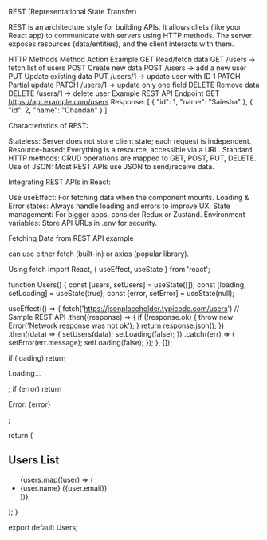  REST (Representational State Transfer)

REST is an architecture style for building APIs.
It allows cliets (like your React app) to communicate with servers using HTTP methods.
The server exposes resources (data/entities), and the client interacts with them.

HTTP Methods
Method	Action	Example
GET	Read/fetch data	GET /users → fetch list of users
POST	Create new data	POST /users → add a new user
PUT	Update existing data	PUT /users/1 → update user with ID 1
PATCH	Partial update	PATCH /users/1 → update only one field
DELETE	Remove data	DELETE /users/1 → delete user
Example REST API Endpoint
GET https://api.example.com/users
Response:
[
  { "id": 1, "name": "Saiesha" },
  { "id": 2, "name": "Chandan" }
]

Characteristics of REST:

Stateless: Server does not store client state; each request is independent.
Resource-based: Everything is a resource, accessible via a URL.
Standard HTTP methods: CRUD operations are mapped to GET, POST, PUT, DELETE.
Use of JSON: Most REST APIs use JSON to send/receive data.

Integrating REST APIs in React:

Use useEffect: For fetching data when the component mounts.
Loading & Error states: Always handle loading and errors to improve UX.
State management: For bigger apps, consider Redux or Zustand.
Environment variables: Store API URLs in .env for security.

Fetching Data from REST API example 

can use either fetch (built-in) or axios (popular library).

Using fetch
import React, { useEffect, useState } from 'react';

function Users() {
  const [users, setUsers] = useState([]);
  const [loading, setLoading] = useState(true);
  const [error, setError] = useState(null);

  useEffect(() => {
    fetch('https://jsonplaceholder.typicode.com/users') // Sample REST API
      .then((response) => {
        if (!response.ok) {
          throw new Error('Network response was not ok');
        }
        return response.json();
      })
      .then((data) => {
        setUsers(data);
        setLoading(false);
      })
      .catch((err) => {
        setError(err.message);
        setLoading(false);
      });
  }, []);

  if (loading) return <p>Loading...</p>;
  if (error) return <p>Error: {error}</p>;

  return (
    <div>
      <h2>Users List</h2>
      <ul>
        {users.map((user) => (
          <li key={user.id}>{user.name} ({user.email})</li>
        ))}
      </ul>
    </div>
  );
}

export default Users;
